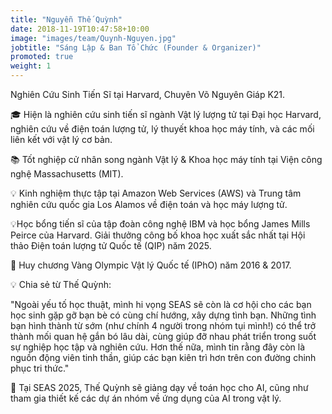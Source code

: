 ```yaml
---
title: "Nguyễn Thế Quỳnh"
date: 2018-11-19T10:47:58+10:00
image: "images/team/Quynh-Nguyen.jpg"
jobtitle: "Sáng Lập & Ban Tổ Chức (Founder & Organizer)"
promoted: true
weight: 1
---
```


Nghiên Cứu Sinh Tiến Sĩ tại Harvard, Chuyên Võ Nguyên Giáp K21. 


🎓 Hiện là nghiên cứu sinh tiến sĩ ngành Vật lý lượng tử tại Đại học Harvard, nghiên cứu về điện toán lượng tử, lý thuyết khoa học máy tính, và các mối liên kết với vật lý cơ bản.

📚 Tốt nghiệp cử nhân song ngành Vật lý & Khoa học máy tính tại Viện công nghệ Massachusetts (MIT).

💡 Kinh nghiệm thực tập tại Amazon Web Services (AWS) và Trung tâm nghiên cứu quốc gia Los Alamos về điện toán và học máy lượng tử.

💡Học bổng tiến sĩ của tập đoàn công nghệ IBM và học bổng James Mills Peirce của Harvard. Giải thưởng công bố khoa học xuất sắc nhất tại Hội thảo Điện toán lượng tử Quốc tế (QIP) năm 2025.

🏅 Huy chương Vàng Olympic Vật lý Quốc tế (IPhO) năm 2016 & 2017.

💡 Chia sẻ từ Thế Quỳnh:

"Ngoài yếu tố học thuật, mình hi vọng SEAS sẽ còn là cơ hội cho các bạn học sinh gặp gỡ bạn bè có cùng chí hướng, xây dựng tình bạn. Những tình bạn hình thành từ sớm (như chính 4 người trong nhóm tụi mình!) có thể trở thành mối quan hệ gắn bó lâu dài, cùng giúp đỡ nhau phát triển trong suốt sự nghiệp học tập và nghiên cứu. Hơn thế nữa, mình tin rằng đây còn là nguồn động viên tinh thần, giúp các bạn kiên trì hơn trên con đường chinh phục tri thức."

🎯 Tại SEAS 2025, Thế Quỳnh sẽ giảng dạy về toán học cho AI, cũng như tham gia thiết kế các dự án nhóm về ứng dụng của AI trong vật lý.